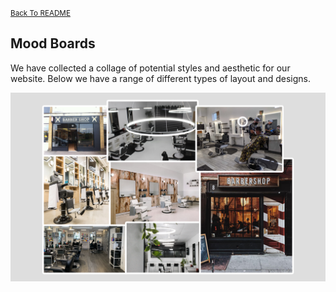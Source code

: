 <small>[Back To README](https://github.com/maubanel/barberbot) </small>



## Mood Boards

We have collected a collage of potential styles and aesthetic for our website. Below we have a range of different types of layout and designs.

<kbd>
   <img src="Images/moodboard.png">
 </kbd>
